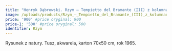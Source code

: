```yaml
---
title: "Henryk Dąbrowski. Rzym – Tempietto del Bramante (III) z kolumnadą (1965)"
image: /uploads/products/Rzym_–_Tempietto_del_Bramante_(III)_z_kolumnada_(1965).jpg
price: '900' #price oryginal: 900
price-1: '500' #price oryginal: 500
identifier: Rzym
---
```


Rysunek z natury. Tusz, akwarela, karton 70x50 cm, rok 1965.